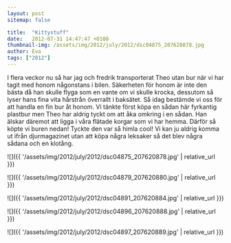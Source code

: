 ```yaml
---
layout: post
sitemap: false

title:  "Kittystuff"
date:   2012-07-31 14:47:47 +0100
thumbnail-img: /assets/img/2012/july/2012/dsc04875_207620878.jpg
author: Eva
tags: ["2012"]
---
```


I flera veckor nu så har jag och fredrik transporterat Theo utan bur när vi har tagit med honom någonstans i bilen. Säkerheten för honom är inte den bästa då han skulle flyga som en vante om vi skulle krocka, dessutom så lyser hans fina vita hårstrån överrallt i baksätet. Så idag bestämde vi oss för att handla en fin bur åt honom. Vi tänkte först köpa en sådan här fyrkantig plastbur men Theo har aldrig tyckt om att åka omkring i en sådan. Han älskar däremot att ligga i våra flätade korgar som vi har hemma. Därför så köpte vi buren nedan! Tyckte den var så himla cool! Vi kan ju aldrig komma ut ifrån djurmagazinet utan att köpa några leksaker så det blev några sådana och en klotång.

![]({{ '/assets/img/2012/july/2012/dsc04875_207620878.jpg'  | relative_url }})

![]({{ '/assets/img/2012/july/2012/dsc04879_207620880.jpg'  | relative_url }})

![]({{ '/assets/img/2012/july/2012/dsc04891_207620884.jpg'  | relative_url }})

![]({{ '/assets/img/2012/july/2012/dsc04896_207620888.jpg'  | relative_url }})

![]({{ '/assets/img/2012/july/2012/dsc04897_207620889.jpg'  | relative_url }})

